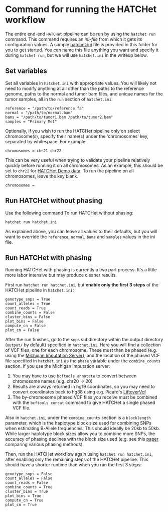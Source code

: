 # Command for running the HATCHet workflow

The entire end-end `HATCHet` pipeline can be run by using the `hatchet run` command. This command requires an *ini-file*
from which it gets its configuration values. A sample
[hatchet.ini](https://raw.githubusercontent.com/raphael-group/hatchet/master/script/hatchet.ini) file is provided in
this folder for you to get started. You can name this file anything you want and specify it during `hatchet run`, but we
will use `hatchet.ini` in the writeup below.

## Set variables

Set all variables in `hatchet.ini` with appropriate values. You will likely not need to modify anything at all other
than the paths to the reference genome, paths to the normal and tumor bam files, and unique names for the tumor
samples, all in the `run` section of `hatchet.ini`:

```
reference = "/path/to/reference.fa"
normal = "/path/to/normal.bam"
bams = "/path/to/tumor1.bam /path/to/tumor2.bam"
samples = "Primary Met"
```

Optionally, if you wish to run the HATCHet pipeline only on select chromosome(s), specify their name(s) under the
'chromosomes' key, separated by whitespace. For example:

```
chromosomes = chr21 chr22
```

This can be very useful when trying to validate your pipeline relatively quickly before running it on all chromosomes.
As an example, this should be set to `chr22` for [HATCHet Demo data](https://zenodo.org/record/4046906).
To run the pipeline on all chromosomes, leave the key blank.

```
chromosomes = 
```

## Run HATCHet without phasing

Use the following command To run HATCHet without phasing:

```
hatchet run hatchet.ini
```

As explained above, you can leave all values to their defaults, but you will want to override the `reference`, `normal`,
`bams` and `samples` values in the ini file.

## Run HATCHet with phasing

Running HATCHet with phasing is currently a two part process. It's a little more labor intensive but may produce cleaner
results.

First run `hatchet run hatchet.ini`, but **enable only the first 3 steps** of the HATCHet pipeline in `hatchet.ini`:

```
genotype_snps = True
count_alleles = True
count_reads = True
combine_counts = False
cluster_bins = False
plot_bins = False
compute_cn = False
plot_cn = False
```

After the run finishes, go to the `snps` subdirectory within the output directory (`output/` by default) specified in
`hatchet.ini`. Here you will find a collection of VCF files, one for each chromosome. These must then be phased (e.g.
using the [Michigan Imputation Server](https://imputationserver.sph.umich.edu/index.html#!)), and the location of the
phased VCF file specified in `hatchet.ini` as the `phase` variable under the `combine_counts` section. If you use the
Michigan imputation server:

1. You may have to use `bcftools annotate` to convert between chromosome names (e.g. chr20 -> 20)
2. Results are always returned in hg19 coordinates, so you may need to convert coordinates back to hg38 using e.g.
   Picard's [LiftoverVcf](https://broadinstitute.github.io/picard/command-line-overview.html#LiftoverVcf)
3. The by-chromosome phased VCF files you receive must be combined with the `bcftools concat` command to give HATCHet a
   single phased VCF file.

Also in `hatchet.ini`, under the `combine_counts` section is a `blocklength` parameter, which is the haplotype block
size used for combining SNPs when estimating B-Allele frequencies. This should ideally be 20kb to 50kb. While larger
haplotype block sizes allow you to combine more SNPs, the accuracy of phasing declines with the block size used (e.g.
see this [paper](https://journals.plos.org/plosgenetics/article?id=10.1371/journal.pgen.1007308) comparing various
phasing methods).

Then, run the HATCHet workflow again using `hatchet run hatchet.ini`, after enabling only the remaining steps of
the HATCHet pipeline. This should have a shorter runtime than when you ran the first 3 steps:

```
genotype_snps = False
count_alleles = False
count_reads = False
combine_counts = True
cluster_bins = True
plot_bins = True
compute_cn = True
plot_cn = True
```
